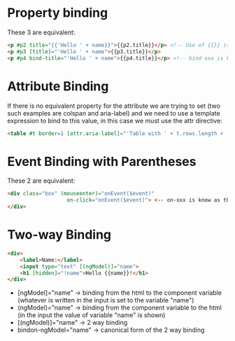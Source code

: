 # Property binding
These 3 are equivalent:
```html
<p #p2 title="{{'Hello ' + name}}">{{p2.title}}</p> <!-- Use of {{}} is called interpolation -->
<p #p3 [title]="'Hello ' + name">{{p3.title}}</p>
<p #p4 bind-title="'Hello ' + name">{{p4.title}}</p> <!-- bind-xxx is known as the canonical form and is the same as [xxx] -->
```
# Attribute Binding
If there is no equivalent property for the attribute we are trying to set (two such examples are colspan and aria-label) and we need to use a template expression to bind to this value, in this case we must use the attr directive:
```html
<table #t border=1 [attr.aria-label]="'Table with ' + t.rows.length + ' rows'">
```
# Event Binding with Parentheses
These 2 are equivalent:
```html
<div class="box" (mouseenter)="onEvent($event)"
                   on-click="onEvent($event)"> <-- on-xxx is know as the canonical form -->
</div>
```
# Two-way Binding
```html
<div>
    <label>Name:</label>
    <input type="text" [(ngModel)]="name">
    <h1 [hidden]="!name">Hello {{name}}!</h1>
</div>
```
* [ngModel]="name" -> binding from the html to the component variable (whatever is written in the input is set to the variable "name")
* (ngModel)="name" -> binding from the component variable to the html (in the input the value of variable "name" is shown)
* [(ngModel)]="name" -> 2 way binding
* bindon-ngModel="name" -> canonical form of the 2 way binding

